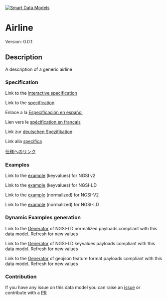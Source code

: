 [![Smart Data Models](https://smartdatamodels.org/wp-content/uploads/2022/01/SmartDataModels_logo.png "Logo")](https://smartdatamodels.org)
# Airline
Version: 0.0.1

## Description 

A description of a generic airline
### Specification

Link to the [interactive specification](https://swagger.lab.fiware.org/?url=https://smart-data-models.github.io/dataModel.Aeronautics/Airline/swagger.yaml)

Link to the [specification](https://github.com/smart-data-models/dataModel.Aeronautics/blob/master/Airline/doc/spec.md)

Enlace a la [Especificación en español](https://github.com/smart-data-models/dataModel.Aeronautics/blob/master/Airline/doc/spec_ES.md)

Lien vers le [spécification en français](https://github.com/smart-data-models/dataModel.Aeronautics/blob/master/Airline/doc/spec_FR.md)

Link zur [deutschen Spezifikation](https://github.com/smart-data-models/dataModel.Aeronautics/blob/master/Airline/doc/spec_DE.md)

Link alla [specifica](https://github.com/smart-data-models/dataModel.Aeronautics/blob/master/Airline/doc/spec_IT.md)

[仕様へのリンク](https://github.com/smart-data-models/dataModel.Aeronautics/blob/master/Airline/doc/spec_JA.md)
### Examples

Link to the [example](https://smart-data-models.github.io/dataModel.Aeronautics/Airline/examples/example.json) (keyvalues) for NGSI v2

Link to the [example](https://smart-data-models.github.io/dataModel.Aeronautics/Airline/examples/example.jsonld) (keyvalues) for NGSI-LD

Link to the [example](https://smart-data-models.github.io/dataModel.Aeronautics/Airline/examples/example-normalized.json) (normalized) for NGSI-V2

Link to the [example](https://smart-data-models.github.io/dataModel.Aeronautics/Airline/examples/example-normalized.jsonld) (normalized) for NGSI-LD
### Dynamic Examples generation

Link to the [Generator](https://smartdatamodels.org/extra/ngsi-ld_generator.php?schemaUrl=https://raw.githubusercontent.com/smart-data-models/dataModel.Aeronautics/master/Airline/schema.json&email=info@smartdatamodels.org) of NGSI-LD normalized payloads compliant with this data model. Refresh for new values

Link to the [Generator](https://smartdatamodels.org/extra/ngsi-ld_generator_keyvalues.php?schemaUrl=https://raw.githubusercontent.com/smart-data-models/dataModel.Aeronautics/master/Airline/schema.json&email=info@smartdatamodels.org) of NGSI-LD keyvalues payloads compliant with this data model. Refresh for new values

Link to the [Generator](https://smartdatamodels.org/extra/geojson_features_generator.php?schemaUrl=https://raw.githubusercontent.com/smart-data-models/dataModel.Aeronautics/master/Airline/schema.json&email=info@smartdatamodels.org) of geojson feature format payloads compliant with this data model. Refresh for new values
### Contribution

 If you have any issue on this data model you can raise an [issue](https://github.com/smart-data-models/dataModel.Aeronautics/issues)  or contribute with a [PR](https://github.com/smart-data-models/dataModel.Aeronautics/pulls)
